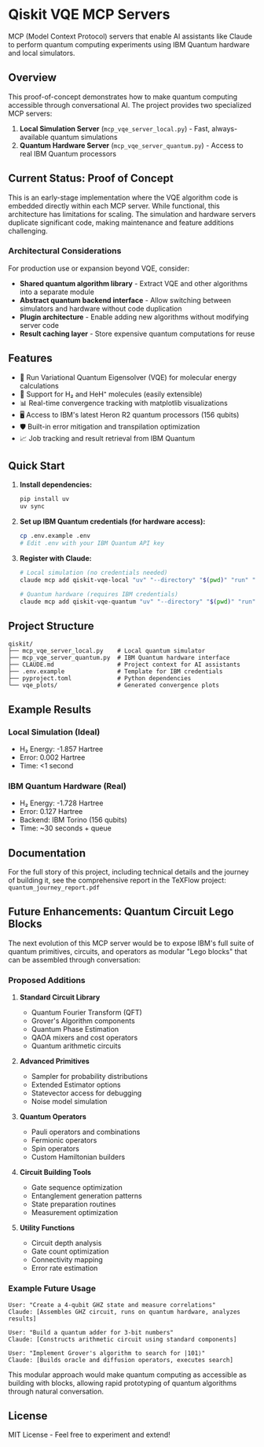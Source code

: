 # Qiskit VQE MCP Servers

MCP (Model Context Protocol) servers that enable AI assistants like Claude to perform quantum computing experiments using IBM Quantum hardware and local simulators.

## Overview

This proof-of-concept demonstrates how to make quantum computing accessible through conversational AI. The project provides two specialized MCP servers:

1. **Local Simulation Server** (`mcp_vqe_server_local.py`) - Fast, always-available quantum simulations
2. **Quantum Hardware Server** (`mcp_vqe_server_quantum.py`) - Access to real IBM Quantum processors

## Current Status: Proof of Concept

This is an early-stage implementation where the VQE algorithm code is embedded directly within each MCP server. While functional, this architecture has limitations for scaling. The simulation and hardware servers duplicate significant code, making maintenance and feature additions challenging.

### Architectural Considerations

For production use or expansion beyond VQE, consider:
- **Shared quantum algorithm library** - Extract VQE and other algorithms into a separate module
- **Abstract quantum backend interface** - Allow switching between simulators and hardware without code duplication
- **Plugin architecture** - Enable adding new algorithms without modifying server code
- **Result caching layer** - Store expensive quantum computations for reuse

## Features

- 🧪 Run Variational Quantum Eigensolver (VQE) for molecular energy calculations
- 🔬 Support for H₂ and HeH⁺ molecules (easily extensible)
- 📊 Real-time convergence tracking with matplotlib visualizations
- 🖥️ Access to IBM's latest Heron R2 quantum processors (156 qubits)
- 🛡️ Built-in error mitigation and transpilation optimization
- 📈 Job tracking and result retrieval from IBM Quantum

## Quick Start

1. **Install dependencies:**
   ```bash
   pip install uv
   uv sync
   ```

2. **Set up IBM Quantum credentials (for hardware access):**
   ```bash
   cp .env.example .env
   # Edit .env with your IBM Quantum API key
   ```

3. **Register with Claude:**
   ```bash
   # Local simulation (no credentials needed)
   claude mcp add qiskit-vqe-local "uv" "--directory" "$(pwd)" "run" "python" "mcp_vqe_server_local.py"
   
   # Quantum hardware (requires IBM credentials)
   claude mcp add qiskit-vqe-quantum "uv" "--directory" "$(pwd)" "run" "python" "mcp_vqe_server_quantum.py"
   ```

## Project Structure

```
qiskit/
├── mcp_vqe_server_local.py    # Local quantum simulator
├── mcp_vqe_server_quantum.py  # IBM Quantum hardware interface
├── CLAUDE.md                  # Project context for AI assistants
├── .env.example               # Template for IBM credentials
├── pyproject.toml             # Python dependencies
└── vqe_plots/                 # Generated convergence plots
```

## Example Results

### Local Simulation (Ideal)
- H₂ Energy: -1.857 Hartree
- Error: 0.002 Hartree
- Time: <1 second

### IBM Quantum Hardware (Real)
- H₂ Energy: -1.728 Hartree
- Error: 0.127 Hartree
- Backend: IBM Torino (156 qubits)
- Time: ~30 seconds + queue

## Documentation

For the full story of this project, including technical details and the journey of building it, see the comprehensive report in the TeXFlow project: `quantum_journey_report.pdf`

## Future Enhancements: Quantum Circuit Lego Blocks

The next evolution of this MCP server would be to expose IBM's full suite of quantum primitives, circuits, and operators as modular "Lego blocks" that can be assembled through conversation:

### Proposed Additions

1. **Standard Circuit Library**
   - Quantum Fourier Transform (QFT)
   - Grover's Algorithm components
   - Quantum Phase Estimation
   - QAOA mixers and cost operators
   - Quantum arithmetic circuits

2. **Advanced Primitives**
   - Sampler for probability distributions
   - Extended Estimator options
   - Statevector access for debugging
   - Noise model simulation

3. **Quantum Operators**
   - Pauli operators and combinations
   - Fermionic operators
   - Spin operators
   - Custom Hamiltonian builders

4. **Circuit Building Tools**
   - Gate sequence optimization
   - Entanglement generation patterns
   - State preparation routines
   - Measurement optimization

5. **Utility Functions**
   - Circuit depth analysis
   - Gate count optimization
   - Connectivity mapping
   - Error rate estimation

### Example Future Usage

```
User: "Create a 4-qubit GHZ state and measure correlations"
Claude: [Assembles GHZ circuit, runs on quantum hardware, analyzes results]

User: "Build a quantum adder for 3-bit numbers"
Claude: [Constructs arithmetic circuit using standard components]

User: "Implement Grover's algorithm to search for |101⟩"
Claude: [Builds oracle and diffusion operators, executes search]
```

This modular approach would make quantum computing as accessible as building with blocks, allowing rapid prototyping of quantum algorithms through natural conversation.

## License

MIT License - Feel free to experiment and extend!